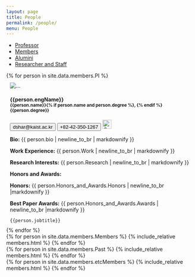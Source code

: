 ```yaml
---
layout: page
title: People
permalink: /people/
menu: People
---
```


<!-- Ensure Bootstrap CSS and JS are included -->
<link rel="stylesheet" href="https://stackpath.bootstrapcdn.com/bootstrap/4.5.0/css/bootstrap.min.css">
<script src="https://code.jquery.com/jquery-3.5.1.slim.min.js"></script>
<script src="https://cdn.jsdelivr.net/npm/@popperjs/core@2.5.3/dist/umd/popper.min.js"></script>
<script src="https://stackpath.bootstrapcdn.com/bootstrap/4.5.0/js/bootstrap.min.js"></script>
<script src="https://cdnjs.cloudflare.com/ajax/libs/clipboard.js/2.0.8/clipboard.min.js"></script>

<script>
  $(document).ready(function(){
    $('#myTabs a').on('click', function (e) {
      e.preventDefault()
      $(this).tab('show')
      });
  });
</script>

<div id="myTabs" class="mb-4">
  <ul class="nav nav-tabs">
    <li class="nav-item">
      <a class="nav-link active" id="professor-tab" data-toggle="tab" href="#professor">Professor</a>
    </li>
    <li class="nav-item">
      <a class="nav-link" id="working-together-tab" data-toggle="tab" href="#working-together">Members</a>
    </li>
    <li class="nav-item">
      <a class="nav-link" id="past-members-tab" data-toggle="tab" href="#past-members">Alumini</a>
    </li>
    <li class="nav-item">
      <a class="nav-link" id="etc-members-tab" data-toggle="tab" href="#etc-members">Researcher and Staff</a>
    </li>
  </ul>

  <div class="tab-content">
    <div class="tab-pane fade show active" id="professor">
      <div class="members mb-4">
        <div class="row">
          {% for person in site.data.members.PI %}
            <div class="row no-gutters person" style="padding:10px">
              <div class="portrait">
                <img
                    onclick="window.open('{{ person.web }}');"
                    src="{% if person.portrait %}{{site.url}}/img/{{ person.portrait}}{% elsif person.extportrait %}{{ person.extportrait }}{% else %}{{site.url}}/img/ppl/anonymous.jpg{% endif %}"
                    class="card-img"
                    alt="..."
                  />
                </div>
                  <div class="card-body">
                    <div class="card-title">
                      <h4>
                        {{person.engName}}<small
                          ><br />{{person.name}}{% if person.name and person.degree %}, {%
                          endif %}{{person.degree}}</small
                        >
                      </h4>
                      <div>
                      <button class="btn btn-sm btn-outline-primary copy-btn" data-clipboard-text="{{ person.e-mail }}">
                        dshar@kaist.ac.kr
                      </button>
                      <button class="btn btn-sm btn-outline-primary copy-btn" data-clipboard-text="{{ person.phone }}">
                        +82-42-350-1267
                      </button>
                      <img
            onclick="window.open('https://scholar.google.com/citations?user={{ person.google_scholar }}');"
            src="{{site.url}}/img/default/google_scholar.png"
            alt="Google Scholar"
            style="width: 24px; height: 24px"
          />
                      </div>
                    </div>
                    <div class="card-text">
                      <p>
                        <strong>Bio:</strong> {{ person.bio | newline_to_br | markdownify }}
                      </p>
                      <p>
                        <strong>Work Experience:</strong> {{ person.Work | newline_to_br |
                        markdownify }}
                      </p>
                      <p>
                        <strong>Research Interests:</strong> {{ person.Research |
                        newline_to_br | markdownify }}
                      </p>
                      <p>
                        <strong>Honors and Awards:</strong>
                      </p>
                      <p>
                        <strong>Honors:</strong>
                        {{ person.Honors_and_Awards.Honors | newline_to_br |markdownify }}
                      </p>
                      <p>
                        <strong>Best Paper Awards:</strong>
                        {{ person.Honors_and_Awards.Awards | newline_to_br |markdownify }}
                      </p>
                    </div>
                    <div class="jobtitle">
                      <code>{{person.jobtitle}}</code>
                    </div>
                  </div>
                </div>
          {% endfor %}
        </div>
      </div>
    </div>
    <div class="tab-pane fade" id="working-together">
      <div class="members mb-4">
        <div class="row">
          {% for person in site.data.members.Members %}
            {% include_relative members.html %}
          {% endfor %}
        </div>
      </div>
    </div>
    <div class="tab-pane fade" id="past-members">
      <div class="members mb-4">
        <div class="row">
          {% for person in site.data.members.Past %}
            {% include_relative members.html %}
          {% endfor %}
        </div>
      </div>
    </div>
        <div class="tab-pane fade" id="etc-members">
      <div class="members mb-4">
        <div class="row">
          {% for person in site.data.members.etcMembers %}
            {% include_relative members.html %}
          {% endfor %}
        </div>
      </div>
    </div>

  </div>
</div>

<script>
document.addEventListener('DOMContentLoaded', function () {
var clipboard = new ClipboardJS('.copy-btn');

      clipboard.on('success', function (e) {
        e.clearSelection();
        alert('Copied to clipboard!');
      });

});
</script>
